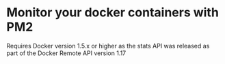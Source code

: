 # Monitor your docker containers with PM2

Requires Docker version 1.5.x or higher as the stats API was released as part of the Docker Remote API version 1.17

